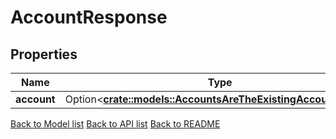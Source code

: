# AccountResponse

## Properties

| Name        | Type                                                                                                          | Description | Notes      |
| ----------- | ------------------------------------------------------------------------------------------------------------- | ----------- | ---------- |
| **account** | Option<[**crate::models::AccountsAreTheExistingAccountsInner**](accounts_are_the_existing_accounts_inner.md)> |             | [optional] |

[Back to Model list](../README.md#documentation-for-models) [Back to API list](../README.md#documentation-for-api-endpoints) [Back to README](../README.md)
